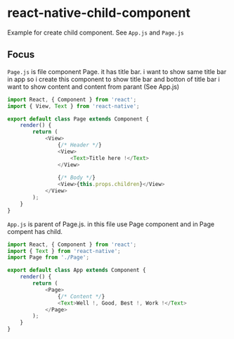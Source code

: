 # react-native-child-component
Example for create child component. See `App.js` and `Page.js`

## Focus

`Page.js` is file component Page. it has title bar. i want to show same title bar in app so i create this component to show title bar and botton of title bar i want to show content and content from parant (See App.js)

```javascript
import React, { Component } from 'react';
import { View, Text } from 'react-native';

export default class Page extends Component {
    render() {
        return (
            <View>
                {/* Header */}
                <View>
                    <Text>Title here !</Text>
                </View>
                
                {/* Body */}
                <View>{this.props.children}</View>
            </View>
        );
    }
}
```

`App.js` is parent of Page.js. in this file use Page component and in Page compent has child.

```javascript
import React, { Component } from 'react';
import { Text } from 'react-native';
import Page from './Page';

export default class App extends Component {
    render() {
        return (
            <Page>
                {/* Content */}
                <Text>Well !, Good, Best !, Work !</Text>
            </Page>
        );
    }
}
```

